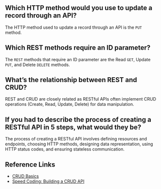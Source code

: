 ## Which HTTP method would you use to update a record through an API?

The HTTP method used to update a record through an API is the `PUT` method.

## Which REST methods require an ID parameter?

The `REST` methods that require an ID parameter are the Read `GET`, Update `PUT`, and Delete `DELETE` methods.

## What’s the relationship between REST and CRUD?

REST and CRUD are closely related as RESTful APIs often implement CRUD operations (Create, Read, Update, Delete) for data manipulation.

## If you had to describe the process of creating a RESTful API in 5 steps, what would they be?

The process of creating a RESTful API involves defining resources and endpoints, choosing HTTP methods, designing data representation, using HTTP status codes, and ensuring stateless communication.

## Reference Links

- [CRUD Basics](https://medium.com/geekculture/crud-operations-explained-2a44096e9c88)
- [Speed Coding: Building a CRUD API](https://www.youtube.com/watch?v=EzNcBhSv1Wo)
